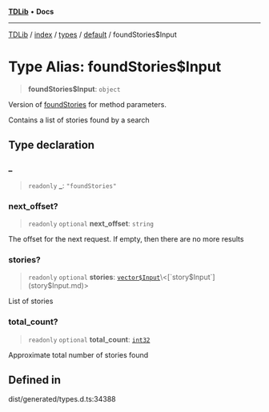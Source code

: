 [**TDLib**](../../../../../../README.md) • **Docs**

***

[TDLib](../../../../../../modules.md) / [index](../../../../../README.md) / [types](../../../README.md) / [default](../README.md) / foundStories$Input

# Type Alias: foundStories$Input

> **foundStories$Input**: `object`

Version of [foundStories](foundStories.md) for method parameters.

Contains a list of stories found by a search

## Type declaration

### \_

> `readonly` **\_**: `"foundStories"`

### next\_offset?

> `readonly` `optional` **next\_offset**: `string`

The offset for the next request. If empty, then there are no more results

### stories?

> `readonly` `optional` **stories**: [`vector$Input`](vector$Input.md)\<[`story$Input`](story$Input.md)\>

List of stories

### total\_count?

> `readonly` `optional` **total\_count**: [`int32`](int32.md)

Approximate total number of stories found

## Defined in

dist/generated/types.d.ts:34388
